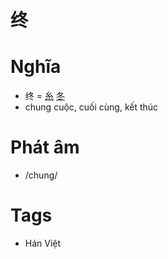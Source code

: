 # 终

# Nghĩa
* 终 = [糸](糸.md) [冬](冬.md)
* chung cuộc, cuối cùng, kết thúc

# Phát âm
* /chung/

# Tags
* Hán Việt

<script>window.HANZI_FIELD='终';</script>
